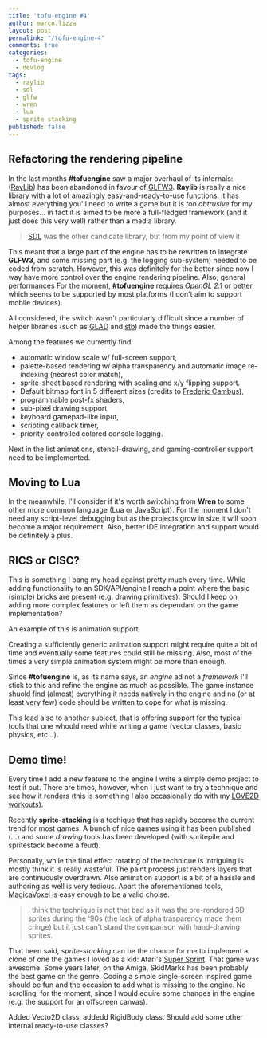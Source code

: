 ```yaml
---
title: 'tofu-engine #4'
author: marco.lizza
layout: post
permalink: "/tofu-engine-4"
comments: true
categories: 
  - tofu-engine
  - devlog
tags: 
  - raylib
  - sdl
  - glfw
  - wren
  - lua
  - sprite stacking
published: false
---
```

## Refactoring the rendering pipeline

In the last months **#tofuengine** saw a major overhaul of its internals: ([RayLib](https://www.raylib.com/)) has been abandoned in favour of [GLFW3](https://www.glfw.org/). **Raylib** is really a nice library with a lot of amazingly easy-and-ready-to-use functions. it has almost everything you'll need to write a game but it is *too obtrusive* for my purposes... in fact it is aimed to be more a full-fledged framework (and it just does this very well) rather than a media library.

> [SDL](https://www.libsdl.org/) was the other candidate library, but from my point of view it 

This meant that a large part of the engine has to be rewritten to integrate **GLFW3**, and some missing part (e.g. the logging sub-system) needed to be coded from scratch. However, this was definitely for the better since now I way have more control over the engine rendering pipeline. Also, general performances For the moment, **#tofuengine** requires *OpenGL 2.1* or better, which seems to be supported by most platforms (I don't aim to support mobile devices).

All considered, the switch wasn't particularly difficult since a number of helper libraries (such as [GLAD]() and [stb]()) made the things easier.

Among the features we currently find

* automatic window scale w/ full-screen support,
* palette-based rendering w/ alpha transparency and automatic image re-indexing (nearest color match),
* sprite-sheet based rendering with scaling and x/y flipping support.
* Default bitmap font in 5 different sizes (credits to [Frederic Cambus](https://www.cambus.net/spleen-monospaced-bitmap-fonts/)),
* programmable post-fx shaders,
* sub-pixel drawing support,
* keyboard gamepad-like input,
* scripting callback timer,
* priority-controlled colored console logging.

Next in the list animations, stencil-drawing, and gaming-controller support need to be implemented.

## Moving to Lua

In the meanwhile, I'll consider if it's worth switching from **Wren** to some other more common language (Lua or JavaScript). For the moment I don't need any script-level debugging but as the projects grow in size it will soon become a major requirement. Also, better IDE integration and support would be definitely a plus.

## RICS or CISC?

This is something I bang my head against pretty much every time. While adding functionality to an SDK/API/engine I reach a point where the basic (simple) bricks are present (e.g. drawing primitives). Should I keep on adding more complex features or left them as dependant on the game implementation?

An example of this is animation support.

Creating a sufficiently generic animation support might require quite a bit of time and eventually some features could still be missing. Also, most of the times a very simple animation system might be more than enough.

Since **#tofuengine** is, as its name says, an *engine* ad not a *framework* I'll stick to this and refine the engine as much as possible. The game instance shuold find (almost) everything it needs natively in the engine and no (or at least very few) code should be written to cope for what is missing.

This lead also to another subject, that is offering support for the typical tools that one whould need while writing a game (vector classes, basic physics, etc...).

## Demo time!

Every time I add a new feature to the engine I write a simple demo project to test it out. There are times, however, when I just want to try a technique and see how it renders (this is something I also occasionally do with my [LOVE2D workouts]()).

Recently **sprite-stacking** is a techique that has rapidly become the current trend for most games. A bunch of nice games using it has been published (...) and some *drawing* tools has been developed (with spritepile and spritestack become a feud).

Personally, while the final effect rotating of the technique is intriguing is mostly think it is really wasteful. The paint process just renders layers that are continuously overdrawn. Also animation support is a bit of a hassle and authoring as well is very tedious. Apart the aforementioned tools, [MagicaVoxel]() is easy enough to be a valid choise.

> I think the technique is not that bad as it was the pre-rendered 3D sprites during the '90s (the lack of alpha trasparency made them cringe) but it just can't stand the comparison with hand-drawing sprites.

That been said, *sprite-stacking* can be the chance for me to implement a clone of one the games I loved as a kid: Atari's [Super Sprint](). That game was awesome. Some years later, on the Amiga, SkidMarks has been probably the best game on the genre. Coding a simple single-screen inspired game should be fun and the occasion to add what is missing to the engine. No scrolling, for the moment, since I would equire some changes in the engine (e.g. the support for an offscreen canvas).

Added Vecto2D class, addedd RigidBody class. Should add some other internal ready-to-use classes?
